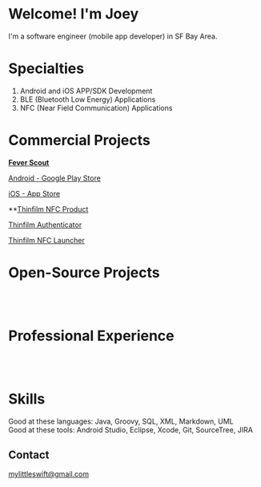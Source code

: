 # Welcome! I'm Joey

I'm a software engineer (mobile app developer) in SF Bay Area. <br />

# Specialties
  1. Android and iOS APP/SDK Development <br />
  2. BLE (Bluetooth Low Energy) Applications <br />
  3. NFC (Near Field Communication) Applications <br />

# Commercial Projects

**[Fever Scout](https://feverscout.com)** <br /> 

[Android - Google Play Store](https://play.google.com/store/apps/details?id=com.vivalnk.feverscout&hl=en) <br />

[iOS - App Store](https://itunes.apple.com/us/app/fever-scout/id1095852565?mt=8) <br />





**[Thinfilm NFC Product](http://thinfilm.no/products-nfc-solutions) <br /> 

[Thinfilm Authenticator](https://play.google.com/store/apps/details?id=no.thinfilm.opensenseauth&hl=en) <br /> 


[Thinfilm NFC Launcher](https://play.google.com/store/apps/details?id=no.thinfilm.launcher&hl=en) <br /> 






# Open-Source Projects


<br /> 
<br /> 



# Professional Experience
<br /> 
<br /> 


# Skills
Good at these languages: Java, Groovy, SQL, XML, Markdown, UML<br /> 
Good at these tools: Android Studio, Eclipse, Xcode, Git, SourceTree, JIRA <br /> 

## Contact
<mylittleswift@gmail.com>
